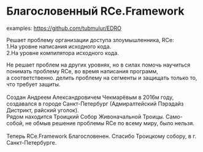 # Благословенный RCe.Framework
examples: https://github.com/tubmulur/EDRO <br/>

Решает проблему организации доступа злоумышленника, RCe:<br/>
 1.На уровне написания исходного кода.<br/>
 2.На уровне компилятора исходного кода.<br/>
 
 Не решает проблем на других уровнях, но в силах помочь научиться понимать проблему RCe, во время написания программ, <br/>
 а соответственно. делить проблему на сегменты и защищать только то, что требует защиты. <br/>
 <br/>
 Создан Андреем Александровичем Чекмарёвым в 2016м году, создавался в городе Санкт-Петербург (Адмиралтейский Пэрэдайз Дистрикт, райский уголок).<br/>
 Рядом находится Троицкий Собор Живоначальной Троицы. Само-собой, не обмыв решение проблемы RCe по всему миру, было нельзя.<br/>
 <br/>
 Теперь RCe.Framework Благословенен. Спасибо Троицкому собору, в г. Санкт-Петербурге.<br/>
 
